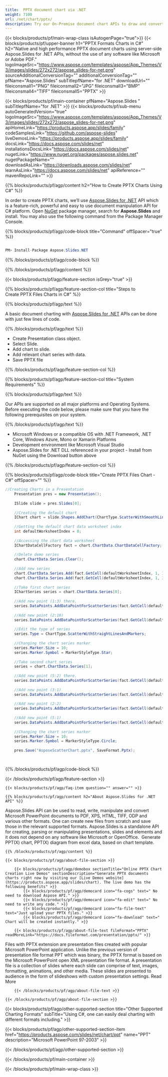 ```yaml
---
title:  PPTX document chart via .NET 
weight: 7100
url: /net/chart/pptx/ 
description: Try our On-Premise document chart APIs to draw and convert chart or diagram in PPTX file on .NET Framework, .NET Core, Windows Azure, Mono or Xamarin Platforms.
---
```


{{< blocks/products/pf/main-wrap-class isAutogenPage="true">}}
{{< blocks/products/pf/upper-banner h1="PPTX Formats Charts in C#" h2="Native and high performance PPTX document charts using server-side Aspose.Slides for .NET APIs, without the use of any software like Microsoft or Adobe PDF." logoImageSrc="https://www.aspose.com/templates/aspose/App_Themes/V3/images/slides/272x272/aspose_slides-for-net.png" sourceAdditionalConversionTag="" additionalConversionTag="" pfName="Aspose.Slides" subTitlepfName="for .NET" downloadUrl="" fileiconsmall1="PNG" fileiconsmall2="JPG" fileiconsmall3="BMP" fileiconsmall4="TIFF" fileiconsmall5="PPTX" >}}

{{< blocks/products/pf/main-container pfName="Aspose.Slides " subTitlepfName="for .NET" >}}
{{< blocks/products/pf/sub-menu autoGeneratedVersion="true" logoImageSrc="https://www.aspose.com/templates/aspose/App_Themes/V3/images/slides/272x272/aspose_slides-for-net.png" apiHomeLink="https://products.aspose.app/slides/family" codeSamplesLink="https://github.com/aspose-slides" liveDemosLink="https://products.aspose.app/slides/family" docsLink="https://docs.aspose.com/slides/net" installationsDocsLink="https://docs.aspose.com/slides/net" nugetLink="https://www.nuget.org/packages/aspose.slides.net" nugetPackageName="" downloadAsLink="https://downloads.aspose.com/slides/net" learnAsLink="https://docs.aspose.com/slides/net" apiReference="" mavenRepoLink="" >}}

{{% blocks/products/pf/agp/content h2="How to Create PPTX Charts Using C#" %}}

 In order to create PPTX charts, we’ll use
 [Aspose.Slides for .NET](https://products.aspose.com/slides/net) 
 API which is a feature-rich, powerful and easy to use document manipulation API for C# platform. Open
 [NuGet](https://www.nuget.org/packages/aspose.slides.net) 
 package manager, search for
 **Aspose.Slides** 
 and install. You may also use the following command from the Package Manager Console.

{{% blocks/products/pf/agp/code-block title="Command" offSpacer="true" %}}

```cs

PM> Install-Package Aspose.Slides.NET

```

{{% /blocks/products/pf/agp/code-block %}}

{{% /blocks/products/pf/agp/content %}}

{{< blocks/products/pf/agp/feature-section isGrey="true" >}}

{{% blocks/products/pf/agp/feature-section-col title="Steps to Create PPTX Files Charts in C#" %}}

{{% blocks/products/pf/agp/text %}}

 A basic document charting with
 [Aspose.Slides for .NET](https://products.aspose.com/slides/net) 
 APIs can be done with just few lines of code.

{{% /blocks/products/pf/agp/text %}}

+  Create Presentation class object.
+  Select Slide.
+  Add chart to slide.
+  Add relevant chart series with data.
+  Save PPTX file

{{% /blocks/products/pf/agp/feature-section-col %}}

{{% blocks/products/pf/agp/feature-section-col title="System Requirements" %}}

{{% blocks/products/pf/agp/text %}}

 Our APIs are supported on all major platforms and Operating Systems. Before executing the code below, please make sure that you have the following prerequisites on your system.

{{% /blocks/products/pf/agp/text %}}

-  Microsoft Windows or a compatible OS with .NET Framework, .NET Core, Windows Azure, Mono or Xamarin Platforms
-  Development environment like Microsoft Visual Studio
-  Aspose.Slides for .NET DLL referenced in your project - Install from NuGet using the Download button above

{{% /blocks/products/pf/agp/feature-section-col %}}

{{% blocks/products/pf/agp/code-block title="Create PPTX Files Chart - C#" offSpacer="" %}}

```cs
//Creating Charts in a Presentation
    Presentation pres = new Presentation();
    
    ISlide slide = pres.Slides[0];
    
    //Creating the default chart
    IChart chart = slide.Shapes.AddChart(ChartType.ScatterWithSmoothLines, 0, 0, 400, 400);
    
    //Getting the default chart data worksheet index
    int defaultWorksheetIndex = 0;
    
    //Accessing the chart data worksheet
    IChartDataCellFactory fact = chart.ChartData.ChartDataCellFactory;
    
    //Delete demo series
    chart.ChartData.Series.Clear();
    
    //Add new series
    chart.ChartData.Series.Add(fact.GetCell(defaultWorksheetIndex, 1, 1, "Series 1"), chart.Type);
    chart.ChartData.Series.Add(fact.GetCell(defaultWorksheetIndex, 1, 3, "Series 2"), chart.Type);
    
    //Take first chart series
    IChartSeries series = chart.ChartData.Series[0];
    
    //Add new point (1:3) there.
    series.DataPoints.AddDataPointForScatterSeries(fact.GetCell(defaultWorksheetIndex, 2, 1, 1), fact.GetCell(defaultWorksheetIndex, 2, 2, 3));
    
    //Add new point (2:10)
    series.DataPoints.AddDataPointForScatterSeries(fact.GetCell(defaultWorksheetIndex, 3, 1, 2), fact.GetCell(defaultWorksheetIndex, 3, 2, 10));
    
    //Edit the type of series
    series.Type = ChartType.ScatterWithStraightLinesAndMarkers;
    
    //Changing the chart series marker
    series.Marker.Size = 10;
    series.Marker.Symbol = MarkerStyleType.Star;
    
    //Take second chart series
    series = chart.ChartData.Series[1];
    
    //Add new point (5:2) there.
    series.DataPoints.AddDataPointForScatterSeries(fact.GetCell(defaultWorksheetIndex, 2, 3, 5), fact.GetCell(defaultWorksheetIndex, 2, 4, 2));
    
    //Add new point (3:1)
    series.DataPoints.AddDataPointForScatterSeries(fact.GetCell(defaultWorksheetIndex, 3, 3, 3), fact.GetCell(defaultWorksheetIndex, 3, 4, 1));
    
    //Add new point (2:2)
    series.DataPoints.AddDataPointForScatterSeries(fact.GetCell(defaultWorksheetIndex, 4, 3, 2), fact.GetCell(defaultWorksheetIndex, 4, 4, 2));
    
    //Add new point (5:1)
    series.DataPoints.AddDataPointForScatterSeries(fact.GetCell(defaultWorksheetIndex, 5, 3, 5), fact.GetCell(defaultWorksheetIndex, 5, 4, 1));
    
    //Changing the chart series marker
    series.Marker.Size = 10;
    series.Marker.Symbol = MarkerStyleType.Circle;
    
    pres.Save("AsposeScatterChart.pptx", SaveFormat.Pptx);  

    

```

{{% /blocks/products/pf/agp/code-block %}}

{{< /blocks/products/pf/agp/feature-section >}}

    {{< blocks/products/pf/agp/faq-item question="" answer="" >}}
 

<!-- aboutfile Starts -->

    {{% blocks/products/pf/agp/content h2="About Aspose.Slides for .NET API" %}}

 Aspose.Slides API can be used to read, write, manipulate and convert Microsoft PowerPoint documents to PDF, XPS, HTML, TIFF, ODP and various other formats. One can create new files from scratch and save those in the relevant supported formats. Aspose.Slides is a standalone API for creating, parsing or manipulating presentations, slides and elements and it does not depend on any software like Microsoft or OpenOffice. ‎ Generate PPT(X) chart, PPT(X) diagram from excel data, based on chart template. 
‎



    {{% /blocks/products/pf/agp/content %}}

    {{< blocks/products/pf/agp/about-file-section >}}

        {{< blocks/products/pf/agp/demobox sectionTitle="Online PPTX Chart Creation Live Demos" sectionDescription="Generate PPTX documents charts right now by visiting our [Live Demos website](https://products.aspose.app/slides/chart). The live demo has the following benefits" >}}
            {{< blocks/products/pf/agp/democard icon="fa-cogs" text=" No need to download Aspose API." >}}
            {{< blocks/products/pf/agp/democard icon="fa-edit" text=" No need to write any code." >}}
            {{< blocks/products/pf/agp/democard icon="fa-file-text" text="Just upload your PPTX files." >}}
            {{< blocks/products/pf/agp/democard icon="fa-download" text=" Chart will be created instantly." >}}

        {{< blocks/products/pf/agp/about-file-text fileFormat="PPTX" readMoreLink="https://docs.fileformat.com/presentation/pptx/" >}}
Files with PPTX extension are presentation files created with popular Microsoft PowerPoint application. Unlike the previous version of presentation file format PPT which was binary, the PPTX format is based on the Microsoft PowerPoint open XML presentation file format. A presentation file is a collection of slides where each slide can comprise of text, images, formatting, animations, and other media. These slides are presented to audience in the form of slideshows with custom presentation settings. Read More

        {{< /blocks/products/pf/agp/about-file-text >}}

    {{< /blocks/products/pf/agp/about-file-section >}}

<!-- aboutfile Ends -->

{{< blocks/products/pf/agp/other-supported-section title="Other Supported Charting Formats" subTitle="Using C#, one can easily deal charting with different formats including." >}}

{{< blocks/products/pf/agp/other-supported-section-item href="https://products.aspose.com/slides/net/chart/ppt" name="PPT" description="Microsoft PowerPoint 97-2003" >}}

{{< /blocks/products/pf/agp/other-supported-section >}}

{{< /blocks/products/pf/main-container >}}
    
{{< /blocks/products/pf/main-wrap-class >}}